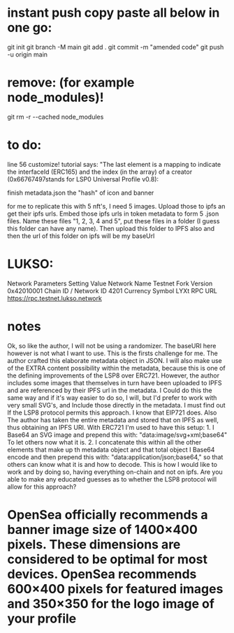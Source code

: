# instant push copy paste all below in one go:

git init
git branch -M main
git add .
git commit -m "amended code"
git push -u origin main

# remove: (for example node_modules)!

git rm -r --cached node_modules

# to do:

line 56 customize! tutorial says: "The last element is a mapping to indicate the interfaceId (ERC165) and the index (in the array) of a creator (0x66767497stands for LSP0 Universal Profile v0.8):

finish metadata.json the "hash" of icon and banner

for me to replicate this with 5 nft's, I need 5 images. Upload those to ipfs an get their ipfs urls. Embed those ipfs urls in token metadata to form 5 .json files. Name these files "1, 2, 3, 4 and 5", put these files in a folder (I guess this folder can have any name). Then upload this folder to IPFS also and then the url of this folder on ipfs will be my baseUrl

# LUKSO:

Network Parameters
Setting Value
Network Name Testnet
Fork Version 0x42010001
Chain ID / Network ID 4201
Currency Symbol LYXt
RPC URL https://rpc.testnet.lukso.network

# notes

Ok, so like the author, I will not be using a randomizer. The baseURI here however is not what I want to use. This is the firsts challenge for me. The author crafted this elaborate metadata object in JSON. I will also make use of the EXTRA content possibility within the metadata, because this is one of the defining improvements of the LSP8 over ERC721. However, the author includes some images that themselves in turn have been uploaded to IPFS and are referenced by their IPFS url in the metadata. I Could do this the same way and if it's way easier to do so, I will, but I'd prefer to work with very small SVG's, and Include those directly in the metadata. I must find out If the LSP8 protocol permits this approach. I know that EIP721 does.
Also The author has taken the entire metadata and stored that on IPFS as well, thus obtaining an IPFS URI.
With ERC721 I'm used to have this setup: 1. I Base64 an SVG image and prepend this with: "data:image/svg+xml;base64" To let others now what it is. 2. I concatenate this within all the other elements that make up th metadata object and that total object I Base64 encode and then prepend this with: "data:application/json;base64," so that others can know what it is and how to decode. This is how I would like to work and by doing so, having everything on-chain and not on ipfs. Are you able to make any educated guesses as to whether the LSP8 protocol will allow for this approach?

# OpenSea officially recommends a banner image size of 1400×400 pixels. These dimensions are considered to be optimal for most devices. OpenSea recommends 600×400 pixels for featured images and 350×350 for the logo image of your profile
